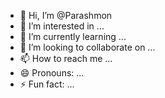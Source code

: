 - 👋 Hi, I’m @Parashmon
- 👀 I’m interested in ...
- 🌱 I’m currently learning ...
- 💞️ I’m looking to collaborate on ...
- 📫 How to reach me ...
- 😄 Pronouns: ...
- ⚡ Fun fact: ...

<!---
Parashmon/Parashmon is a ✨ special ✨ repository because its `README.md` (this file) appears on your GitHub profile.
You can click the Preview link to take a look at your changes.
--->
